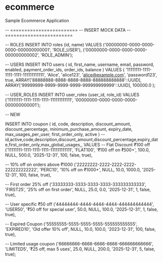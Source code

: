 # ecommerce
Sample Ecommerce Application



-- ========================
-- INSERT MOCK DATA
-- ========================

-- ROLES
INSERT INTO roles (id, name) VALUES
    ('00000000-0000-0000-0000-000000000001', 'ROLE_USER'),
    ('00000000-0000-0000-0000-000000000002', 'ROLE_ADMIN');

-- USERS
INSERT INTO users (
    id, first_name, username, email, password, enabled, payment_order_ids, order_ids, balance
) VALUES (
    '11111111-1111-1111-1111-111111111111',
    'Alice',
    'alice123',
    'alice@example.com',
    'password123',
    true,
    ARRAY['88888888-8888-8888-8888-888888888888'::UUID],
    ARRAY['99999999-9999-9999-9999-999999999999'::UUID],
    100000.0
);

-- USER_ROLES
INSERT INTO user_roles (user_id, role_id) VALUES
    ('11111111-1111-1111-1111-111111111111', '00000000-0000-0000-0000-000000000001');

-- NEW

INSERT INTO coupon (
    id, code, description, discount_amount, discount_percentage,
    minimum_purchase_amount, expiry_date, max_usages_per_user,
    first_order_only, active
)
-- id,active,code,description,discount_amount,discount_percentage,expiry_date,first_order_only,max_global_usages,,
VALUES
-- Flat Discount ₹100 off
('11111111-1111-1111-1111-111111111111', 'FLAT100', '₹100 off on ₹500+', 100.0, NULL, 500.0, '2025-12-31', 100,  false, true),

-- 10% off on orders above ₹1000
('22222222-2222-2222-2222-222222222222', 'PERC10', '10% off on ₹1000+', NULL, 10.0, 1000.0, '2025-12-31', 100, false, true),

-- First order 25% off
('33333333-3333-3333-3333-333333333333', 'FIRST25', '25% off on first order', NULL, 25.0, 0.0, '2025-12-31', 1, false, true),

-- User specific ₹50 off
('44444444-4444-4444-4444-444444444444', 'USER50', '₹50 off for special user', 50.0, NULL, 100.0, '2025-12-31', 1, false, true),

-- Expired Coupon
('55555555-5555-5555-5555-555555555555', 'EXPIRED10', 'Old offer 10% off', NULL, 10.0, 100.0, '2023-12-31', 100, false, true),

-- Limited usage coupon
('66666666-6666-6666-6666-666666666666', 'LIMITED5', '₹25 off, max 5 uses', 25.0, NULL, 200.0, '2025-12-31', 5, false, true);


